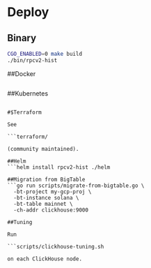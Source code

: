 # Deploy

## Binary
```bash
CGO_ENABLED=0 make build
./bin/rpcv2-hist
```

##Docker
```docker compose up -d
```

##Kubernetes
```kubectl apply -f kubernetes/

#$Terraform

See

```terraform/

(community maintained).

##Helm
```helm install rpcv2-hist ./helm

##Migration from BigTable
```go run scripts/migrate-from-bigtable.go \
  -bt-project my-gcp-proj \
  -bt-instance solana \
  -bt-table mainnet \
  -ch-addr clickhouse:9000

##Tuning

Run

```scripts/clickhouse-tuning.sh

on each ClickHouse node.